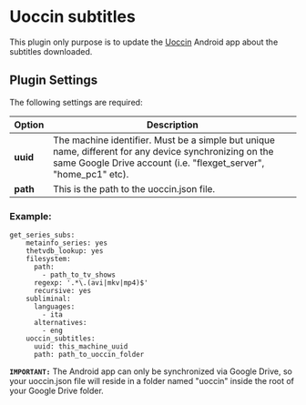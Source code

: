 # Uoccin subtitles
This plugin only purpose is to update the [Uoccin](https://play.google.com/store/apps/details?id=net.ggelardi.uoccin) Android app about the subtitles downloaded.

## Plugin Settings
The following settings are required:



|  Option  |  Description  |
| --- | --- |
| **uuid** | The machine identifier. Must be a simple but unique name, different for any device synchronizing on the same Google Drive account (i.e. "flexget_server", "home_pc1" etc). |
| **path** | This is the path to the uoccin.json file. |


### Example:
```
get_series_subs:
    metainfo_series: yes
    thetvdb_lookup: yes
    filesystem:
      path:
        - path_to_tv_shows
      regexp: '.*\.(avi|mkv|mp4)$'
      recursive: yes
    subliminal:
      languages:
        - ita
      alternatives:
        - eng
    uoccin_subtitles:
      uuid: this_machine_uuid
      path: path_to_uoccin_folder
```
  
**`IMPORTANT:`** The Android app can only be synchronized via Google Drive, so your uoccin.json file will reside in a folder named "uoccin" inside the root of your Google Drive folder.